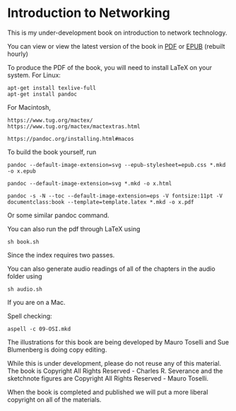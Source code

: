 Introduction to Networking
==========================

This is my under-development book on introduction to network
technology.  

You can view or view the latest version of the book in 
<a href="http://do1.dr-chuck.com/net-intro/EN_us/net-intro.pdf" target="_blank">PDF</a>
or
<a href="http://do1.dr-chuck.com/net-intro/EN_us/net-intro.epub" target="_blank">EPUB</a>
(rebuilt hourly)

To produce the PDF of the book, you will need to install LaTeX on your 
system.  For Linux:

    apt-get install texlive-full
    apt-get install pandoc

For Macintosh,

    https://www.tug.org/mactex/
    https://www.tug.org/mactex/mactextras.html
    
    https://pandoc.org/installing.html#macos

To build the book yourself, run

    pandoc --default-image-extension=svg --epub-stylesheet=epub.css *.mkd -o x.epub

    pandoc --default-image-extension=svg *.mkd -o x.html

    pandoc -s -N --toc --default-image-extension=eps -V fontsize:11pt -V documentclass:book --template=template.latex *.mkd -o x.pdf 

Or some similar pandoc command.

You can also run the pdf through LaTeX using 

	sh book.sh

Since the index requires two passes.

You can also generate audio readings of all of the chapters in the audio folder
using 

	sh audio.sh

If you are on a Mac.

Spell checking:

    aspell -c 09-OSI.mkd

The illustrations for this book are being developed by Mauro Toselli
and Sue Blumenberg is doing copy editing.

While this is under development, please do not reuse any of this material.
The book is Copyright All Rights Reserved - Charles R. Severance and the 
sketchnote figures are Copyright All Rights Reserved - Mauro Toselli.

When the book is completed and published we will put a more liberal copyright
on all of the materials.
